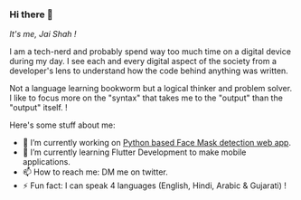 ### Hi there 👋

*It's me, Jai Shah !*

<p>I am a tech-nerd and probably spend way too much time on a digital device during my day. I see each and every digital aspect of the society from a developer's lens to understand how the code behind anything was written.</p>
<p>Not a language learning bookworm but a logical thinker and problem solver. I like to focus more on the "syntax" that takes me to the "output" than the "output" itself. !</p>

<p>
Here's some stuff about me:

- 🔭 I’m currently working on [Python based Face Mask detection web app](https://github.com/jai-cs/Face-Mask-Detection).
- 🌱 I’m currently learning Flutter Development to make mobile applications.
- 📫 How to reach me: DM me on twitter.
- ⚡ Fun fact: I can speak 4 languages (English, Hindi, Arabic & Gujarati) !
</p>
